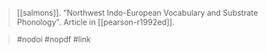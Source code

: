> [[salmons]]. "Northwest Indo-European Vocabulary and Substrate Phonology". Article in [[pearson-r1992ed]].

> #nodoi
> #nopdf
> #link 